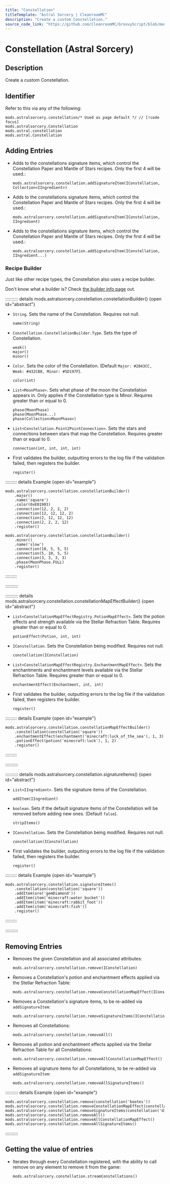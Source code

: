```yaml
---
title: "Constellation"
titleTemplate: "Astral Sorcery | CleanroomMC"
description: "Create a custom Constellation."
source_code_link: "https://github.com/CleanroomMC/GroovyScript/blob/master/src/main/java/com/cleanroommc/groovyscript/compat/mods/astralsorcery/Constellation.java"
---
```


# Constellation (Astral Sorcery)

## Description

Create a custom Constellation.

## Identifier

Refer to this via any of the following:

```groovy:no-line-numbers {1}
mods.astralsorcery.constellation/* Used as page default */ // [!code focus]
mods.astralsorcery.Constellation
mods.astral.constellation
mods.astral.Constellation
```


## Adding Entries

- Adds to the constellations signature items, which control the Constellation Paper and Mantle of Stars recipes. Only the first 4 will be used.:

    ```groovy:no-line-numbers
    mods.astralsorcery.constellation.addSignatureItem(IConstellation, Collection<IIngredient>)
    ```

- Adds to the constellations signature items, which control the Constellation Paper and Mantle of Stars recipes. Only the first 4 will be used.:

    ```groovy:no-line-numbers
    mods.astralsorcery.constellation.addSignatureItem(IConstellation, IIngredient)
    ```

- Adds to the constellations signature items, which control the Constellation Paper and Mantle of Stars recipes. Only the first 4 will be used.:

    ```groovy:no-line-numbers
    mods.astralsorcery.constellation.addSignatureItem(IConstellation, IIngredient...)
    ```


### Recipe Builder

Just like other recipe types, the Constellation also uses a recipe builder.

Don't know what a builder is? Check [the builder info page](../../introduction/builder.md) out.

:::::::::: details mods.astralsorcery.constellation.constellationBuilder() {open id="abstract"}
- `String`. Sets the name of the Constellation. Requires not null.

    ```groovy:no-line-numbers
    name(String)
    ```

- `Constellation.ConstellationBuilder.Type`. Sets the type of Constellation.

    ```groovy:no-line-numbers
    weak()
    major()
    minor()
    ```

- `Color`. Sets the color of the Constellation. (Default `Major: #2843CC, Weak: #432CB0, Minor: #5D197F`).

    ```groovy:no-line-numbers
    color(int)
    ```

- `List<MoonPhase>`. Sets what phase of the moon the Constellation appears in. Only applies if the Constellation type is Minor. Requires greater than or equal to 0.

    ```groovy:no-line-numbers
    phase(MoonPhase)
    phase(MoonPhase...)
    phase(Collection<MoonPhase>)
    ```

- `List<Constellation.Point2PointConnection>`. Sets the stars and connections between stars that map the Constellation. Requires greater than or equal to 0.

    ```groovy:no-line-numbers
    connection(int, int, int, int)
    ```

- First validates the builder, outputting errors to the log file if the validation failed, then registers the builder.

    ```groovy:no-line-numbers
    register()
    ```

::::::::: details Example {open id="example"}
```groovy:no-line-numbers
mods.astralsorcery.constellation.constellationBuilder()
    .major()
    .name('square')
    .color(0xE01903)
    .connection(12, 2, 2, 2)
    .connection(12, 12, 12, 2)
    .connection(2, 12, 12, 12)
    .connection(2, 2, 2, 12)
    .register()

mods.astralsorcery.constellation.constellationBuilder()
    .minor()
    .name('slow')
    .connection(10, 5, 5, 5)
    .connection(5, 10, 5, 5)
    .connection(3, 3, 3, 3)
    .phase(MoonPhase.FULL)
    .register()
```

:::::::::

::::::::::

:::::::::: details mods.astralsorcery.constellation.constellationMapEffectBuilder() {open id="abstract"}
- `List<ConstellationMapEffectRegistry.PotionMapEffect>`. Sets the potion effects and strength available via the Stellar Refraction Table. Requires greater than or equal to 0.

    ```groovy:no-line-numbers
    potionEffect(Potion, int, int)
    ```

- `IConstellation`. Sets the Constellation being modified. Requires not null.

    ```groovy:no-line-numbers
    constellation(IConstellation)
    ```

- `List<ConstellationMapEffectRegistry.EnchantmentMapEffect>`. Sets the enchantments and enchantment levels available via the Stellar Refraction Table. Requires greater than or equal to 0.

    ```groovy:no-line-numbers
    enchantmentEffect(Enchantment, int, int)
    ```

- First validates the builder, outputting errors to the log file if the validation failed, then registers the builder.

    ```groovy:no-line-numbers
    register()
    ```

::::::::: details Example {open id="example"}
```groovy:no-line-numbers
mods.astralsorcery.constellation.constellationMapEffectBuilder()
    .constellation(constellation('square'))
    .enchantmentEffect(enchantment('minecraft:luck_of_the_sea'), 1, 3)
    .potionEffect(potion('minecraft:luck'), 1, 2)
    .register()
```

:::::::::

::::::::::

:::::::::: details mods.astralsorcery.constellation.signatureItems() {open id="abstract"}
- `List<IIngredient>`. Sets the signature items of the Constellation.

    ```groovy:no-line-numbers
    addItem(IIngredient)
    ```

- `boolean`. Sets if the default signature items of the Constellation will be removed before adding new ones. (Default `false`).

    ```groovy:no-line-numbers
    stripItems()
    ```

- `IConstellation`. Sets the Constellation being modified. Requires not null.

    ```groovy:no-line-numbers
    constellation(IConstellation)
    ```

- First validates the builder, outputting errors to the log file if the validation failed, then registers the builder.

    ```groovy:no-line-numbers
    register()
    ```

::::::::: details Example {open id="example"}
```groovy:no-line-numbers
mods.astralsorcery.constellation.signatureItems()
    .constellation(constellation('square'))
    .addItem(ore('gemDiamond'))
    .addItem(item('minecraft:water_bucket'))
    .addItem(item('minecraft:rabbit_foot'))
    .addItem(item('minecraft:fish'))
    .register()
```

:::::::::

::::::::::

## Removing Entries

- Removes the given Constellation and all associated attributes:

    ```groovy:no-line-numbers
    mods.astralsorcery.constellation.remove(IConstellation)
    ```

- Removes a Constellation's potion and enchantment effects applied via the Stellar Refraction Table:

    ```groovy:no-line-numbers
    mods.astralsorcery.constellation.removeConstellationMapEffect(IConstellation)
    ```

- Removes a Constellation's signature items, to be re-added via `addSignatureItem`:

    ```groovy:no-line-numbers
    mods.astralsorcery.constellation.removeSignatureItems(IConstellation)
    ```

- Removes all Constellations:

    ```groovy:no-line-numbers
    mods.astralsorcery.constellation.removeAll()
    ```

- Removes all potion and enchantment effects applied via the Stellar Refraction Table for all Constellations:

    ```groovy:no-line-numbers
    mods.astralsorcery.constellation.removeAllConstellationMapEffect()
    ```

- Removes all signature items for all Constellations, to be re-added via `addSignatureItem`:

    ```groovy:no-line-numbers
    mods.astralsorcery.constellation.removeAllSignatureItems()
    ```

:::::::::: details Example {open id="example"}
```groovy:no-line-numbers
mods.astralsorcery.constellation.remove(constellation('bootes'))
mods.astralsorcery.constellation.removeConstellationMapEffect(constellation('discidia'))
mods.astralsorcery.constellation.removeSignatureItems(constellation('discidia'))
mods.astralsorcery.constellation.removeAll()
mods.astralsorcery.constellation.removeAllConstellationMapEffect()
mods.astralsorcery.constellation.removeAllSignatureItems()
```

::::::::::

## Getting the value of entries

- Iterates through every Constellation registered, with the ability to call remove on any element to remove it from the game:

    ```groovy:no-line-numbers
    mods.astralsorcery.constellation.streamConstellations()
    ```
